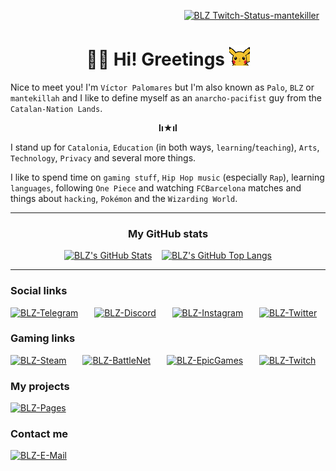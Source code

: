<p align="right"><a href="https://twitch.tv/mantekiller" target="_blank"><img alt="BLZ Twitch-Status-mantekiller" src="https://img.shields.io/twitch/status/mantekiller?label=mantekiller&labelColor=161b22&logo=Twitch&logoColor=9146ff&color=6340a5&style=flat-square" height="20" style="padding-right:10px;"/></a></p><h1 align="center"><b>👋🏼 Hi! Greetings </b><img src="./img/pikachu_wave.gif" width="33"/></h1>

Nice to meet you! I'm `Víctor Palomares` but I'm also known as `Palo`, `BLZ` or `mantekillah` and I like to define myself as an `anarcho-pacifist` guy from the `Catalan-Nation Lands`.

<p align="center"><b>lı★ıl</b></p>
  
I stand up for `Catalonia`, `Education` (in both ways, `learning`/`teaching`), `Arts`, `Technology`, `Privacy` and several more things.

I like to spend time on `gaming stuff`, `Hip Hop music` (especially `Rap`), learning `languages`, following `One Piece` and watching `FCBarcelona` matches and things about `hacking`, `Pokémon` and the `Wizarding World`.

---

<div align="center">
<h3>My GitHub stats</h3>

[![BLZ's GitHub Stats](https://github-readme-stats.vercel.app/api?username=mantekillah&hide=prs,contribs&include_all_commits=true&hide_border=false&show_icons=true&icon_color=5edf2b&bg_color=161b22&text_color=5edf2b&border_color=00ff00&cache_seconds=1800&title_color=3fb950&hide_title=true&disable_animations=boolean)](https://github.com/mantekillah#)
&nbsp;&nbsp;
[![BLZ's GitHub Top Langs](https://github-readme-stats.vercel.app/api/top-langs/?username=mantekillah&layout=compact&hide_border=false&langs_count=10&text_color=5edf2b&bg_color=161b22&border_color=00ff00&hide_title=true&disable_animations=boolean)](https://github.com/mantekillah#)
</div>

---

<h3>Social links</h3>

<a href="https://t.me/palo_senyirauxa" target="_blank"><img alt="BLZ-Telegram" src="https://img.shields.io/static/v1?label=&message=palo_senyirauxa&logo=Telegram&logoColor=26a5e4&color=161b22&style=flat-square" height="25" style="padding-right:10px;"/></a>
&nbsp;&nbsp;
<a href="https://github.com/mantekillah" target="_blank"><img alt="BLZ-Discord" src="https://img.shields.io/static/v1?label=&message=mantekillah%239946&logo=Discord&logoColor=5865f2&color=161b22&style=flat-square" height="25" style="padding-right:10px;"/></a>
&nbsp;&nbsp;
<a href="https://instagram.com/blz.reborn" target="_blank"><img alt="BLZ-Instagram" src="https://img.shields.io/static/v1?label=&message=blz.reborn&logo=Instagram&logoColor=d90479&color=161b22&style=flat-square" height="25" style="padding-right:10px;"/></a>
&nbsp;&nbsp;
<a href="https://twitter.com/intent/follow?original_referer=https%3A%2F%2Fgithub.com%2Fmantekillah&screen_name=aintyabro" target="_blank"><img alt="BLZ-Twitter" src="https://img.shields.io/static/v1?label=&message=aintyabro&logo=Twitter&logoColor=1a8cd8&color=161b22&style=flat-square" height="25" style="padding-right:10px;"/></a>

<h3>Gaming links</h3>

<a href="https://steamcommunity.com/id/mantekillah" target="_blank"><img alt="BLZ-Steam" src="https://img.shields.io/static/v1?label=&message=mantekillah&logo=Steam&logoColor=ffffff&color=161b22&style=flat-square" height="25" style="padding-right:10px;"/></a>
&nbsp;&nbsp;
<a href="https://github.com/mantekillah" target="_blank"><img alt="BLZ-BattleNet" src="https://img.shields.io/static/v1?label=&message=CatalanRage%232989&logo=BattleDotNet&logoColor=148eff&color=161b22&style=flat-square" height="25" style="padding-right:10px;"/></a>
&nbsp;&nbsp;
<a href="https://github.com/mantekillah" target="_blank"><img alt="BLZ-EpicGames" src="https://img.shields.io/static/v1?label=&message=mantekilleur&logo=EpicGames&logoColor=ffffff&color=161b22&style=flat-square" height="25" style="padding-right:10px;"/></a>
&nbsp;&nbsp;
<a href="https://twitch.tv/mantekiller" target="_blank"><img alt="BLZ-Twitch" src="https://img.shields.io/static/v1?label=&message=mantekiller&logo=Twitch&logoColor=9146ff&color=161b22&style=flat-square" height="25" style="padding-right:10px;"/></a>

<h3>My projects</h3>

<a href="https://mantekillah.github.io/palo" target="_blank"><img alt="BLZ-Pages" src="https://img.shields.io/static/v1?label=&message=mantekillah.github.io/palo&color=161b22&style=flat-square" height="25" style="padding-right:10px;"/></a>

<h3>Contact me</h3>

<a href="https://github.com/mantekillah" target="_blank"><img alt="BLZ-E-Mail" src="https://img.shields.io/static/v1?label=&message=victor.palomares%5B%40%5Dpm.me&logo=ProtonMail&logoColor=8b89cc&color=161b22&style=flat-square" height="25" style="padding-right:10px;"/></a>
